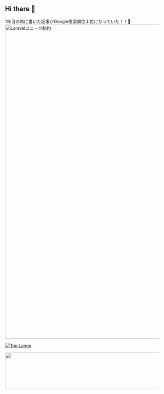 ## Hi there 👋



1年目の時に書いた記事がGoogle検索順位１位になっていた！！🥳
<img width="1029" alt="Laravelユニーク制約" src="https://github.com/user-attachments/assets/a00e7d27-9769-4384-a378-21bb37b9a648" />

[![Top Langs](https://github-readme-stats.vercel.app/api/top-langs/?username=lumiflare&layout=compact)](https://github.com/lumiflare/github-readme-stats)

<a href="https://github.com/devxb/gitanimals">
  <img src="https://render.gitanimals.org/lines/{lumiflare}?pet-id=1" width="1000" height="120"/>
</a>
